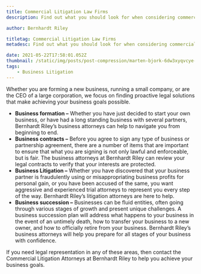 ```yaml
---
title: Commercial Litigation Law Firms
description: Find out what you should look for when considering commercial litigation firms in Tampa.

author: Bernhardt Riley

titletag: Commercial Litigation Law Firms
metadesc: Find out what you should look for when considering commercial litigation firms in Tampa.

date: 2021-05-22T17:58:01.052Z
thumbnail: /static/img/posts/post-compression/marten-bjork-6dw3xyqvcye-unsplash.webp
tags:
    - Business Litigation
---
```


Whether you are forming a new business, running a small company, or are the CEO of a large corporation, we focus on finding proactive legal solutions that make achieving your business goals possible.

-   **Business formation –** Whether you have just decided to start your own business, or have had a long standing business with several partners, Bernhardt Riley’s business attorneys can help to
    navigate you from beginning to end.
-   **Business contracts –** Before you agree to sign any type of business or partnership agreement, there are a number of items that are important to ensure that what you are signing is not only
    lawful and enforceable, but is fair. The business attorneys at Bernhardt Riley can review your legal contracts to verify that your interests are protected.
-   **Business Litigation –** Whether you have discovered that your business partner is fraudulently using or misappropriating business profits for personal gain, or you have been accused of the same,
    you want aggressive and experienced trial attorneys to represent you every step of the way. Bernhardt Riley’s litigation attorneys are here to help.
-   **Business succession –** Businesses can be fluid entities, often going through various stages of growth and present unique challenges. A business succession plan will address what happens to your
    business in the event of an untimely death, how to transfer your business to a new owner, and how to officially retire from your business. Bernhardt Riley’s business attorneys will help you
    prepare for all stages of your business with confidence.

If you need legal representation in any of these areas, then contact the Commercial Litigation Attorneys at Bernhardt Riley to help you achieve your business goals.
